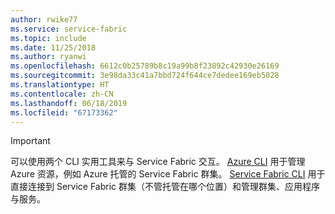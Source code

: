 ```yaml
---
author: rwike77
ms.service: service-fabric
ms.topic: include
ms.date: 11/25/2018
ms.author: ryanwi
ms.openlocfilehash: 6612c0b25789b8c19a99b8f23892c42930e26169
ms.sourcegitcommit: 3e98da33c41a7bbd724f644ce7dedee169eb5028
ms.translationtype: HT
ms.contentlocale: zh-CN
ms.lasthandoff: 06/18/2019
ms.locfileid: "67173362"
---
```

> [!IMPORTANT]
> 可以使用两个 CLI 实用工具来与 Service Fabric 交互。 [Azure CLI](/cli/azure/get-started-with-azure-cli?view=azure-cli-latest) 用于管理 Azure 资源，例如 Azure 托管的 Service Fabric 群集。 [Service Fabric CLI](/azure/service-fabric/service-fabric-cli) 用于直接连接到 Service Fabric 群集（不管托管在哪个位置）和管理群集、应用程序与服务。 